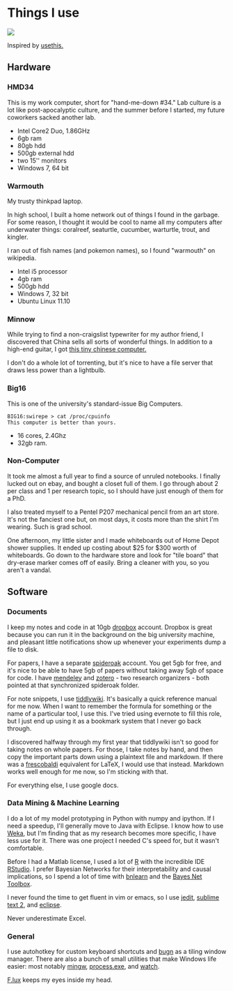 # Things I use

![](semiautomata.jpg)

Inspired by [usethis.](http://usesthis.com/)

## Hardware

### HMD34

This is my work computer, short for "hand-me-down #34."  Lab culture is a lot like post-apocalyptic culture, and the summer before I started, my future coworkers sacked another lab.

* Intel Core2 Duo, 1.86GHz
* 6gb ram
* 80gb hdd
* 500gb external hdd
* two 15'' monitors
* Windows 7, 64 bit

### Warmouth

My trusty thinkpad laptop.

In high school, I built a home network out of things I found in the garbage.  For some reason, I thought it would be cool to name all my computers after underwater things: coralreef, seaturtle, cucumber, warturtle, trout, and kingler.

I ran out of fish names (and pokemon names), so I found "warmouth" on wikipedia.

* Intel i5 processor
* 4gb ram
* 500gb hdd
* Windows 7, 32 bit
* Ubuntu Linux 11.10 

### Minnow

While trying to find a non-craigslist typewriter for my author friend, I discovered that China sells all sorts of wonderful things.  In addition to a high-end guitar, I got [this tiny chinese computer.](http://www.dealextreme.com/p/standalone-bittorrent-bt-client-usb-nas-ftp-samba-printer-upnp-sharing-network-lan-server-26320)

I don't do a whole lot of torrenting, but it's nice to have a file server that draws less power than a lightbulb.

### Big16

This is one of the university's standard-issue Big Computers.

    BIG16:swirepe > cat /proc/cpuinfo
    This computer is better than yours.

* 16 cores, 2.4Ghz
* 32gb ram.


### Non-Computer

It took me almost a full year to find a source of unruled notebooks.  I finally lucked out on ebay, and bought a closet full of them.  I go through about 2 per class and 1 per research topic, so I should have just enough of them for a PhD.

I also treated myself to a Pentel P207 mechanical pencil from an art store.  It's not the fanciest one but, on most days, it costs more than the shirt I'm wearing.  Such is grad school.

One afternoon, my little sister and I made whiteboards out of Home Depot shower supplies.  It ended up costing about $25 for $300 worth of whiteboards.  Go down to the hardware store and look for "tile board" that dry-erase marker comes off of easily.  Bring a cleaner with you, so you aren't a vandal.

## Software

### Documents

I keep my notes and code in at 10gb [dropbox](http://db.tt/hbFUfNV) account.  Dropbox is great because you can run it in the background on the big university machine, and pleasant little notifications show up whenever your experiments dump a file to disk.

For papers, I have a separate [spideroak](http://spideroak.com) account.  You get 5gb for free, and it's nice to be able to have 5gb of papers without taking away 5gb of space for code.  I have [mendeley](http://www.mendeley.com/) and [zotero](http://www.zotero.org/) - two research organizers - both pointed at that synchronized spideroak folder.

For note snippets, I use [tiddlywiki](http://www.tiddlywiki.com/).  It's basically a quick reference manual for me now.  When I want to remember the formula for something or the name of a particular tool, I use this.  I've tried using evernote to fill this role, but I just end up using it as a bookmark system that I never go back through.

I discovered halfway through my first year that tiddlywiki isn't so good for taking notes on whole papers.  For those, I take notes by hand, and then copy the important parts down using a plaintext file and markdown.  If there was a [frescobaldi](http://www.frescobaldi.org/index.html) equivalent for LaTeX, I would use that instead.  Markdown works well enough for me now, so I'm sticking with that.

For everything else, I use google docs.


### Data Mining & Machine Learning

I do a lot of my model prototyping in Python with numpy and ipython.  If I need a speedup, I'll generally move to Java with Eclipse.  I know how to use [Weka](http://www.cs.waikato.ac.nz/ml/weka/), but I'm finding that as my research becomes more specific, I have less use for it.  There was one project I needed C's speed for, but it wasn't comfortable.

Before I had a Matlab license, I used a lot of [R](http://www.r-project.org/) with the incredible IDE [RStudio](http://rstudio.org/).  I prefer Bayesian Networks for their interpretability and causal implications, so I spend a lot of time with [bnlearn](http://www.bnlearn.com/) and the [Bayes Net Toolbox](http://code.google.com/p/bnt/).

I never found the time to get fluent in vim or emacs, so I use [jedit](http://www.jedit.org/), [sublime text 2](http://www.sublimetext.com/2), and [eclipse](http://www.eclipse.org/).

Never underestimate Excel.

### General

I use autohotkey for custom keyboard shortcuts and [bugn](http://www.autohotkey.net/~joten/bug.n.html) as a tiling window manager.  There are also a bunch of small utilities that make Windows life easier: most notably [mingw](http://mingw.org/), [process.exe](http://retired.beyondlogic.org/consulting/processutil/processutil.htm), and [watch](https://github.com/swirepe/Watch).

[F.lux](http://stereopsis.com/flux/) keeps my eyes inside my head.